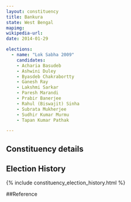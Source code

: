 ```yaml
---
layout: constituency
title: Bankura
state: West Bengal
mapimg: 
wikipedia-url: 
date: 2014-01-29

elections: 
  - name: "Lok Sabha 2009"
    candidates: 
    - Acharia Basudeb 
    - Ashwini Duley 
    - Byasdeb Chakrabortty 
    - Ganesh Ray 
    - Lakshmi Sarkar 
    - Paresh Marandi 
    - Prabir Banerjee 
    - Rahul (Biswajit) Sinha 
    - Subrata Mukherjee 
    - Sudhir Kumar Murmu 
    - Tapan Kumar Pathak 

---
```

## Constituency details


## Election History
{% include constituency_election_history.html %}

##Reference
